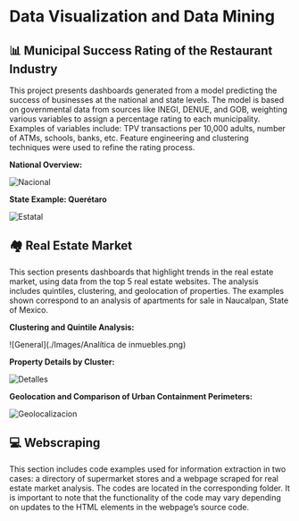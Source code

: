 
# Data Visualization and Data Mining 

## :bar_chart: **Municipal Success Rating of the Restaurant Industry**
This project presents dashboards generated from a model predicting the success of businesses at the national and state levels. The model is based on governmental data from sources like INEGI, DENUE, and GOB, weighting various variables to assign a percentage rating to each municipality. Examples of variables include: TPV transactions per 10,000 adults, number of ATMs, schools, banks, etc. Feature engineering and clustering techniques were used to refine the rating process.

**National Overview:**

![Nacional](./Images/Pronóstico_Nacional.png)

**State Example: Querétaro**

![Estatal](./Images/Pronóstico_Estatal.png)

## :houses: **Real Estate Market**
This section presents dashboards that highlight trends in the real estate market, using data from the top 5 real estate websites. The analysis includes quintiles, clustering, and geolocation of properties. The examples shown correspond to an analysis of apartments for sale in Naucalpan, State of Mexico.

**Clustering and Quintile Analysis:**

![General](./Images/Analítica de inmuebles.png)

**Property Details by Cluster:**

![Detalles](./Images/Detalle_de_inmuebles_por_cluster.png)

**Geolocation and Comparison of Urban Containment Perimeters:**

![Geolocalizacion](./Images/Geolocalizacion.png)

## :computer: **Webscraping**
This section includes code examples used for information extraction in two cases: a directory of supermarket stores and a webpage scraped for real estate market analysis. The codes are located in the corresponding folder. It is important to note that the functionality of the code may vary depending on updates to the HTML elements in the webpage’s source code.
